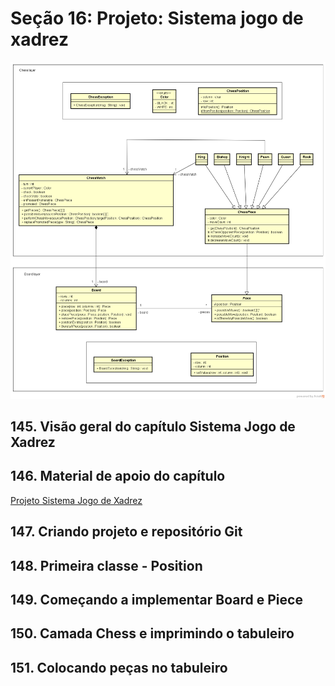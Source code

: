 # Seção 16: Projeto: Sistema jogo de xadrez

![Chess System design](chess-system-design.png "Chess System design")

## 145. Visão geral do capítulo Sistema Jogo de Xadrez

## 146. Material de apoio do capítulo

[Projeto Sistema Jogo de Xadrez](https://github.com/Alexandresl/Curso-java-1/blob/master/PDFs/Aula%20143%20-%20Projeto%20Sistema%20de%20Xadrez.pdf)

## 147. Criando projeto e repositório Git

## 148. Primeira classe - Position

## 149. Começando a implementar Board e Piece

## 150. Camada Chess e imprimindo o tabuleiro

## 151. Colocando peças no tabuleiro